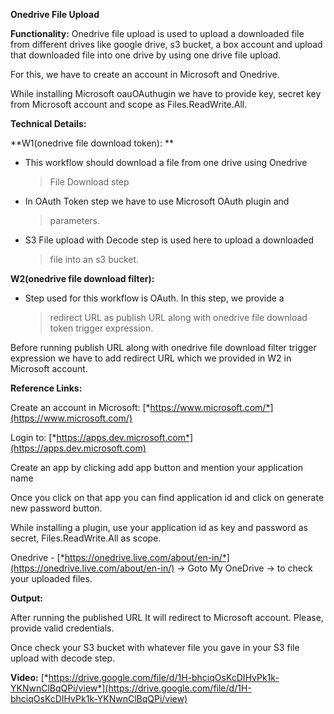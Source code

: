 **Onedrive File Upload**

**Functionality:** Onedrive file upload is used to upload a downloaded
file from different drives like google drive, s3 bucket, a box account
and upload that downloaded file into one drive by using one drive file
upload.

For this, we have to create an account in Microsoft and Onedrive.

While installing Microsoft oauOAuthugin we have to provide key, secret
key from Microsoft account and scope as Files.ReadWrite.All.

**Technical Details:**

**W1(onedrive file download token): **

-   This workflow should download a file from one drive using Onedrive
    > File Download step

-   In OAuth Token step we have to use Microsoft OAuth plugin and
    > parameters.

-   S3 File upload with Decode step is used here to upload a downloaded
    > file into an s3 bucket.

**W2(onedrive file download filter):**

-   Step used for this workflow is OAuth. In this step, we provide a
    > redirect URL as publish URL along with onedrive file download
    > token trigger expression.

Before running publish URL along with onedrive file download filter
trigger expression we have to add redirect URL which we provided in W2
in Microsoft account.

**Reference Links:**

Create an account in Microsoft:
[*https://www.microsoft.com/*](https://www.microsoft.com/)

Login to:
[*https://apps.dev.microsoft.com*](https://apps.dev.microsoft.com)

Create an app by clicking add app button and mention your application
name

Once you click on that app you can find application id and click on
generate new password button.

While installing a plugin, use your application id as key and password
as secret, Files.ReadWrite.All as scope.

Onedrive -
[*https://onedrive.live.com/about/en-in/*](https://onedrive.live.com/about/en-in/)
→ Goto My OneDrive → to check your uploaded files.

**Output:**

After running the published URL It will redirect to Microsoft account.
Please, provide valid credentials.

Once check your S3 bucket with whatever file you gave in your S3 file
upload with decode step.

**Video:**
[*https://drive.google.com/file/d/1H-bhciqOsKcDIHvPk1k-YKNwnClBqQPi/view*](https://drive.google.com/file/d/1H-bhciqOsKcDIHvPk1k-YKNwnClBqQPi/view)
